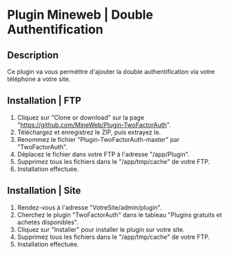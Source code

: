 # Plugin Mineweb | Double Authentification

## Description
Ce plugin va vous permèttre d'ajouter la double authentification via votre téléphone a votre site.

## Installation | FTP
1. Cliquez sur "Clone or download" sur la page "https://github.com/MineWeb/Plugin-TwoFactorAuth".
2. Téléchargez et enregistrez le ZIP, puis extrayez le.
3. Renommez le fichier "Plugin-TwoFactorAuth-master" par "TwoFactorAuth".
4. Déplacez le fichier dans votre FTP à l'adresse "/app/Plugin".
5. Supprimez tous les fichiers dans le "/app/tmp/cache" de votre FTP.
6. Installation effectuée.

## Installation | Site
1. Rendez-vous à l'adresse "VotreSite/admin/plugin".
2. Cherchez le plugin "TwoFactorAuth" dans le tableau "Plugins gratuits et achetés disponibles".
3. Cliquez sur "Installer" pour installer le plugin sur votre site.
4. Supprimez tous les fichiers dans le "/app/tmp/cache" de votre FTP.
5. Installation effectuée.
